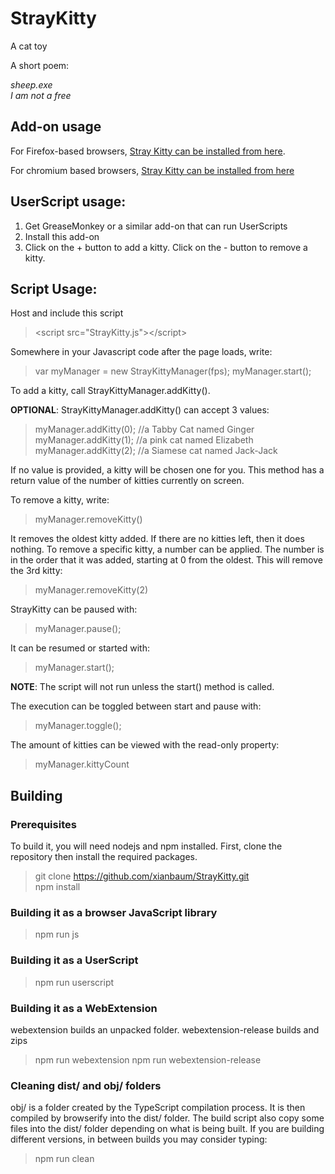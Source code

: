 # StrayKitty
A cat toy

A short poem:

*sheep.exe*  
*I am not a free*

## Add-on usage

For Firefox-based browsers, [Stray Kitty can be installed from here](https://addons.mozilla.org/en-US/firefox/addon/stray-kitty/).

For chromium based browsers, [Stray Kitty can be installed from here](https://chrome.google.com/webstore/detail/stray-kitty/pdiefgmeejbkamgippdjdchpgkdnelbl)

## UserScript usage:

1. Get GreaseMonkey or a similar add-on that can run UserScripts
2. Install this add-on
3. Click on the + button to add a kitty. Click on the - button to remove a kitty.

## Script Usage:

Host and include this script
> &lt;script src="StrayKitty.js">&lt;/script>

Somewhere in your Javascript code after the page loads, write:

>var myManager = new StrayKittyManager(fps);
>myManager.start();

To add a kitty, call StrayKittyManager.addKitty().

**OPTIONAL**: StrayKittyManager.addKitty() can accept 3 values:

>myManager.addKitty(0); //a Tabby Cat named Ginger  
>myManager.addKitty(1); //a pink cat named Elizabeth  
>myManager.addKitty(2); //a Siamese cat named Jack-Jack  

If no value is provided, a kitty will be chosen one for you. This method has a return value of the number of kitties currently on screen.

To remove a kitty, write:  
>myManager.removeKitty()

It removes the oldest kitty added. If there are no kitties left, then it does nothing. To remove a specific kitty, a number can be applied. The number is in the order that it was added, starting at 0 from the oldest. This will remove the 3rd kitty:

>myManager.removeKitty(2)

StrayKitty can be paused with:

>myManager.pause();

It can be resumed or started with:

>myManager.start();

**NOTE**: The script will not run unless the start() method is called.

The execution can be toggled between start and pause with:

>myManager.toggle();

The amount of kitties can be viewed with the read-only property:

>myManager.kittyCount

## Building

### Prerequisites

To build it, you will need nodejs and npm installed. First, clone the repository then install the required packages.

>git clone https://github.com/xianbaum/StrayKitty.git  
>npm install

### Building it as a browser JavaScript library

> npm run js

### Building it as a UserScript

> npm run userscript

### Building it as a WebExtension

webextension builds an unpacked folder. webextension-release builds and zips

> npm run webextension
> npm run webextension-release

### Cleaning dist/ and obj/ folders

obj/ is a folder created by the TypeScript compilation process. It is then compiled by browserify into the dist/ folder. The build script also copy some files into the dist/ folder depending on what is being built. If you are building different versions, in between builds you may consider typing:
 
> npm run clean 
